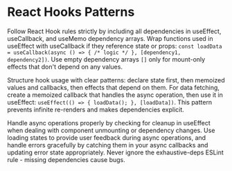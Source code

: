 # React Hooks Patterns

Follow React Hook rules strictly by including all dependencies in useEffect, useCallback, and useMemo dependency arrays. Wrap functions used in useEffect with useCallback if they reference state or props: `const loadData = useCallback(async () => { /* logic */ }, [dependency1, dependency2])`. Use empty dependency arrays `[]` only for mount-only effects that don't depend on any values.

Structure hook usage with clear patterns: declare state first, then memoized values and callbacks, then effects that depend on them. For data fetching, create a memoized callback that handles the async operation, then use it in useEffect: `useEffect(() => { loadData(); }, [loadData])`. This pattern prevents infinite re-renders and makes dependencies explicit.

Handle async operations properly by checking for cleanup in useEffect when dealing with component unmounting or dependency changes. Use loading states to provide user feedback during async operations, and handle errors gracefully by catching them in your async callbacks and updating error state appropriately. Never ignore the exhaustive-deps ESLint rule - missing dependencies cause bugs.